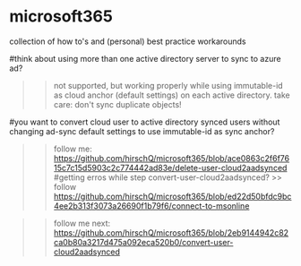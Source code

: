 # microsoft365

collection of how to's and (personal) best practice workarounds

#think about using more than one active directory server to sync to azure ad?
>> not supported, but working properly while using immutable-id as cloud anchor (default settings) on each active directory. take care: don't sync duplicate objects!


#you want to convert cloud user to active directory synced users without changing ad-sync default settings to use immutable-id as sync anchor?

>> follow me: https://github.com/hirschQ/microsoft365/blob/ace0863c2f6f7615c7c15d5903c2c774442ad83e/delete-user-cloud2aadsynced
      #getting erros while step convert-user-cloud2aadsynced?
      >> follow https://github.com/hirschQ/microsoft365/blob/ed22d50bfdc9bc4ee2b313f3073a26690f1b79f6/connect-to-msonline


>> follow me next: https://github.com/hirschQ/microsoft365/blob/2eb9144942c82ca0b80a3217d475a092eca520b0/convert-user-cloud2aadsynced

